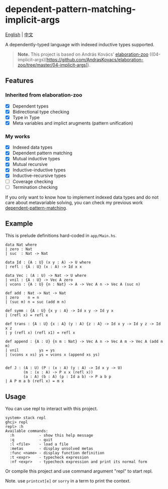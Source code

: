 # dependent-pattern-matching-implicit-args

[English](README.md) | [中文](README-zh.md)

A dependently-typed language with indexed inductive types supported. 

> __Note.__ This project is based on András Kovács' [elaboration-zoo](https://github.com/AndrasKovacs/elaboration-zoo) ((04-implicit-args)[https://github.com/AndrasKovacs/elaboration-zoo/tree/master/04-implicit-args]).

## Features

### Inherited from elaboration-zoo
- [x] Dependent types
- [x] Bidirectional type checking 
- [x] Type in Type
- [x] Meta variables and implict arugments (pattern unification)

### My works
- [x] Indexed data types
- [x] Dependent pattern matching
- [x] Mutual inductive types
- [x] Mutual recursive
- [x] Inductive-inductive types
- [x] Inductive-recursive types
- [ ] Coverage checking
- [ ] Termination checking

If you only want to know how to implement indexed data types and do not care about metavariable solving, you can check my previous work [dependent-pattern-matching](http://github.com/KonjacSource/dependent-pattern-matching).

## Example

This is prelude definitions hard-coded in `app/Main.hs`.

```lean
data Nat where
| zero : Nat
| suc  : Nat -> Nat

data Id : {A : U} (x y : A) -> U where
| refl : {A : U} (x : A) -> Id x x

data Vec : (A : U) -> Nat -> U where
| vnil : {A : U} -> Vec A zero
| vcons : {A : U} {n : Nat} -> A -> Vec A n -> Vec A (suc n)

def add : Nat -> Nat -> Nat
| zero    n = n
| (suc m) n = suc (add m n)

def symm : {A : U} {x y : A} -> Id x y -> Id y x
| (refl x) = refl x

def trans : {A : U} {x : A} (y : A) {z : A} -> Id x y -> Id y z -> Id x z
| y (refl x) (refl x1) = refl x

def append : {A : U} {n m : Nat} -> Vec A n -> Vec A m -> Vec A (add n m)
| vnil         ys = ys
| (vcons x xs) ys = vcons x (append xs ys)


def J : (A : U) (P : (x : A) (y : A) -> Id x y -> U) 
        (m : (x : A) -> P x x (refl x))
        (a : A) (b : A) (p : Id a b) -> P a b p
| A P m a b (refl x) = m x
```

## Usage 

You can use repl to interact with this project.

```
system> stack repl
ghci> repl 
repl> :h  
Available commands:
  :h           - show this help message
  :q           - quit
  :l <file>    - load a file
  :metas       - display unsolved metas
  :func <name> - display function definition
  :t <expr>    - typecheck expression
  :nf <expr>   - typecheck expression and print its normal form
```

Or compile this project and use command argument "repl" to start repl.

Note. use `printcxt[e]` or `sorry` in a term to print the context.